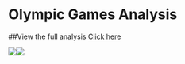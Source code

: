 
# Olympic Games Analysis
##View the full analysis [Click here](https://public.tableau.com/views/OlympicgamesAnalysis/Olympicgames?:language=en-US&publish=yes&:display_count=n&:origin=viz_share_link)

![](https://user-images.githubusercontent.com/72204250/129838032-344d42d3-9625-43a0-ad73-fa8b3fab2e79.png)![](https://user-images.githubusercontent.com/72204250/129838028-42b46a39-5401-4446-9d22-4240ec53c40b.jpg)



